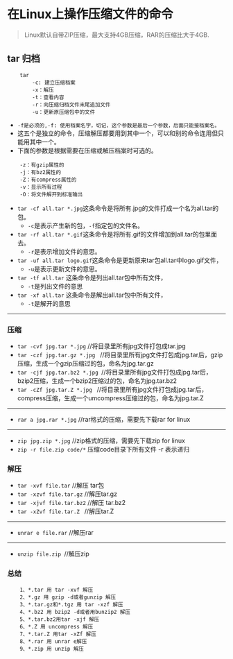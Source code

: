 # 在Linux上操作压缩文件的命令
> Linux默认自带ZIP压缩，最大支持4GB压缩，RAR的压缩比大于4GB.
## tar 归档
```
    tar
        -c: 建立压缩档案
        -x：解压
        -t：查看内容
        -r：向压缩归档文件末尾追加文件
        -u：更新原压缩包中的文件
``` 
- `-f是必须的,-f: 使用档案名字，切记，这个参数是最后一个参数，后面只能接档案名。`
- 这五个是独立的命令，压缩解压都要用到其中一个，可以和别的命令连用但只能用其中一个。
- 下面的参数是根据需要在压缩或解压档案时可选的。
```
    -z：有gzip属性的
    -j：有bz2属性的
    -Z：有compress属性的
    -v：显示所有过程
    -O：将文件解开到标准输出
```
- `tar -cf all.tar *.jpg`这条命令是将所有.jpg的文件打成一个名为all.tar的包。
    - `-c`是表示产生新的包，`-f`指定包的文件名。
- `tar -rf all.tar *.gif`这条命令是将所有.gif的文件增加到all.tar的包里面去。
    - `-r`是表示增加文件的意思。
- `tar -uf all.tar logo.gif`这条命令是更新原来tar包all.tar中logo.gif文件，
    - `-u`是表示更新文件的意思。
- `tar -tf all.tar` 这条命令是列出all.tar包中所有文件，
    - `-t`是列出文件的意思
- `tar -xf all.tar` 这条命令是解出all.tar包中所有文件，
    - `-t`是解开的意思

*******************
### 压缩

- `tar -cvf jpg.tar *.jpg` //将目录里所有jpg文件打包成tar.jpg 
- `tar -czf jpg.tar.gz *.jpg `  //将目录里所有jpg文件打包成jpg.tar后，gzip压缩，生成一个gzip压缩过的包，命名为jpg.tar.gz
- `tar -cjf jpg.tar.bz2 *.jpg `//将目录里所有jpg文件打包成jpg.tar后，bzip2压缩，生成一个bzip2压缩过的包，命名为jpg.tar.bz2
- `tar -cZf jpg.tar.Z *.jpg `  //将目录里所有jpg文件打包成jpg.tar后，compress压缩，生成一个umcompress压缩过的包，命名为jpg.tar.Z
******
- `rar a jpg.rar *.jpg` //rar格式的压缩，需要先下载rar for linux
******
- `zip jpg.zip *.jpg` //zip格式的压缩，需要先下载zip for linux
- `zip -r file.zip code/*` 压缩code目录下所有文件 -r 表示递归

### 解压

- `tar -xvf file.tar` //解压 tar包
- `tar -xzvf file.tar.gz` //解压tar.gz
- `tar -xjvf file.tar.bz2`   //解压 tar.bz2
- `tar -xZvf file.tar.Z `  //解压tar.Z
***
- `unrar e file.rar` //解压rar
***
- `unzip file.zip `//解压zip

### 总结
```
    1、*.tar 用 tar -xvf 解压
    2、*.gz 用 gzip -d或者gunzip 解压
    3、*.tar.gz和*.tgz 用 tar -xzf 解压
    4、*.bz2 用 bzip2 -d或者用bunzip2 解压
    5、*.tar.bz2用tar -xjf 解压
    6、*.Z 用 uncompress 解压
    7、*.tar.Z 用tar -xZf 解压
    8、*.rar 用 unrar e解压
    9、*.zip 用 unzip 解压
```
